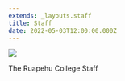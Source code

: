 ```yaml
---
extends: _layouts.staff
title: Staff
date: 2022-05-03T12:00:00.000Z
---
```

![](https://res.cloudinary.com/ruapehu-college/image/upload/v1686873564/Staff2022_bu8rlx.jpg)

The Ruapehu College Staff
